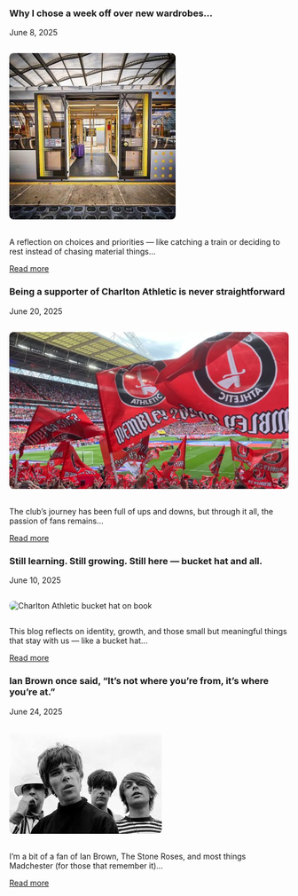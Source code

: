 <div class="blog-entry">
  <h3>Why I chose a week off over new wardrobes…</h3>
  <p class="blog-date">June 8, 2025</p>
  <img src="images/train-door.jpg" alt="Train door at platform" style="max-width: 100%; border-radius: 8px; margin: 15px 0;" />
  <p>A reflection on choices and priorities — like catching a train or deciding to rest instead of chasing material things...</p>
  <a href="blog-train-sliding-doors.html" class="button-link">Read more</a>
</div>
<div class="blog-entry">
  <h3>Being a supporter of Charlton Athletic is never straightforward</h3>
  <p class="blog-date">June 20, 2025</p>
  <img src="images/charlton-crowd-flags.jpg" alt="Charlton Athletic fans waving flags at stadium" style="max-width: 100%; border-radius: 8px; margin: 15px 0;" />
  <p>The club’s journey has been full of ups and downs, but through it all, the passion of fans remains...</p>
  <a href="blog-charlton-support.html" class="button-link">Read more</a>
</div>
<div class="blog-entry">
  <h3>Still learning. Still growing. Still here — bucket hat and all.</h3>
  <p class="blog-date">June 10, 2025</p>
  <img src="images/charlton-hat.jpg" alt="Charlton Athletic bucket hat on book" style="max-width: 100%; border-radius: 8px; margin: 15px 0;" />
  <p>This blog reflects on identity, growth, and those small but meaningful things that stay with us — like a bucket hat...</p>
  <a href="blog-bucket-hat.html" class="button-link">Read more</a>
</div>
<div class="blog-entry">
  <h3>Ian Brown once said, “It’s not where you’re from, it’s where you’re at.”</h3>
  <p class="blog-date">June 24, 2025</p>
  <img src="images/stone-roses.jpg" alt="The Stone Roses band photo" style="max-width: 100%; border-radius: 8px; margin: 15px 0;" />
  <p>I’m a bit of a fan of Ian Brown, The Stone Roses, and most things Madchester (for those that remember it)...</p>
  <a href="blog-ian-brown.html" class="button-link">Read more</a>
</div>
